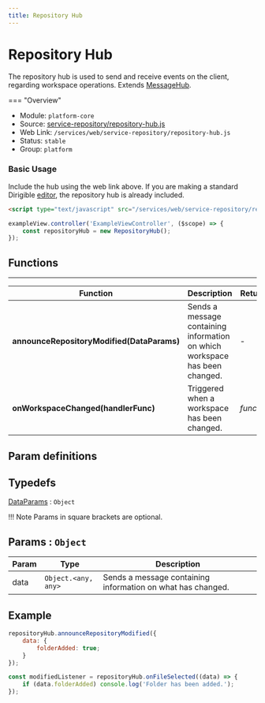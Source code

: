 ```yaml
---
title: Repository Hub
---
```


Repository Hub
===

The repository hub is used to send and receive events on the client, regarding workspace operations. Extends [MessageHub](../message-hub).

=== "Overview"
- Module: `platform-core`
- Source: [service-repository/repository-hub.js](https://github.com/eclipse/dirigible/blob/master/components/platform/service-workspace/src/main/resources/META-INF/dirigible/service-repository/repository-hub.js)
- Web Link: `/services/web/service-repository/repository-hub.js`
- Status: `stable`
- Group: `platform`


### Basic Usage

Include the hub using the web link above. If you are making a standard Dirigible [editor](../../user-interface/editor/), the repository hub is already included.

```html
<script type="text/javascript" src="/services/web/service-repository/repository-hub.js"></script>
```

```javascript
exampleView.controller('ExampleViewController', ($scope) => {
    const repositoryHub = new RepositoryHub();
});
```


## Functions

---

Function     | Description | Returns
------------ | ----------- | --------
**announceRepositoryModified(DataParams)**   | Sends a message containing information on which workspace has been changed. | -
**onWorkspaceChanged(handlerFunc)**   | Triggered when a workspace has been changed. | *function*

## Param definitions

## Typedefs

<dl>
<dt><a href="#DataParams">DataParams</a> : <code>Object</code></dt>
</dl>

!!! Note
	Params in square brackets are optional.

<a name="DataParams"></a>

## Params : <code>Object</code>

| Param | Type | Description |
| --- | --- | --- |
| data | <code>Object.&lt;any, any&gt;</code> | Sends a message containing information on what has changed. |

## Example

```javascript
repositoryHub.announceRepositoryModified({
    data: {
        folderAdded: true;
    }
});

const modifiedListener = repositoryHub.onFileSelected((data) => {
    if (data.folderAdded) console.log('Folder has been added.');
});
```